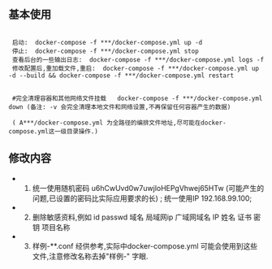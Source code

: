 ## 基本使用
```

 启动:  docker-compose -f ***/docker-compose.yml up -d
 停止:  docker-compose -f ***/docker-compose.yml stop
 查看后台的一些输出日志:  docker-compose -f ***/docker-compose.yml logs -f
 修改配置后,重加载文件,重启:  docker-compose -f ***/docker-compose.yml up -d --build && docker-compose -f ***/docker-compose.yml restart


 #完全清理容器和其他网络文件挂载   docker-compose -f ***/docker-compose.yml down (备注: -v 会完全清理本地文件和网络设置,不再保留任何容器产生的数据)

 ( A***/docker-compose.yml 为全路径的编排文件地址,尽可能在docker-compose.yml这一级目录操作.)

```

## 修改内容
-  1. 统一使用随机密码 u6hCwUvd0w7uwjloHEPgVhwej65HTw (可能产生的问题,已设置的密码比实际应用要求的长) ; 统一使用IP 192.168.99.100;
-  2. 删除敏感资料,例如 id passwd 域名  局域网ip 广域网域名  IP  姓名  证书 密钥 项目名称
-  3. 样例-**.conf 经供参考,实际中docker-compose.yml 可能会使用到这些文件,注意修改名称去掉"样例-" 字眼.